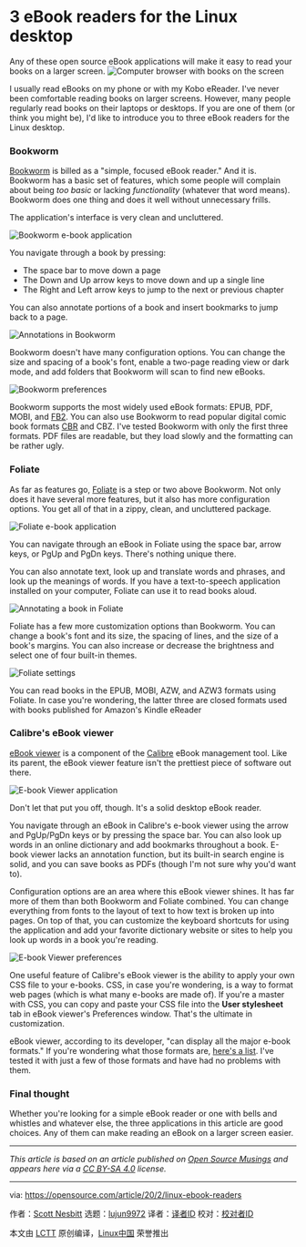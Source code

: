 [#]: collector: (lujun9972)
[#]: translator: ( )
[#]: reviewer: ( )
[#]: publisher: ( )
[#]: url: ( )
[#]: subject: (3 eBook readers for the Linux desktop)
[#]: via: (https://opensource.com/article/20/2/linux-ebook-readers)
[#]: author: (Scott Nesbitt https://opensource.com/users/scottnesbitt)

3 eBook readers for the Linux desktop
======
Any of these open source eBook applications will make it easy to read
your books on a larger screen.
![Computer browser with books on the screen][1]

I usually read eBooks on my phone or with my Kobo eReader. I've never been comfortable reading books on larger screens. However, many people regularly read books on their laptops or desktops. If you are one of them (or think you might be), I'd like to introduce you to three eBook readers for the Linux desktop.

### Bookworm

[Bookworm][2] is billed as a "simple, focused eBook reader." And it is. Bookworm has a basic set of features, which some people will complain about being _too basic_ or lacking _functionality_ (whatever that word means). Bookworm does one thing and does it well without unnecessary frills.

The application's interface is very clean and uncluttered.

![Bookworm e-book application][3]

You navigate through a book by pressing:

  * The space bar to move down a page
  * The Down and Up arrow keys to move down and up a single line
  * The Right and Left arrow keys to jump to the next or previous chapter



You can also annotate portions of a book and insert bookmarks to jump back to a page.

![Annotations in Bookworm][4]

Bookworm doesn't have many configuration options. You can change the size and spacing of a book's font, enable a two-page reading view or dark mode, and add folders that Bookworm will scan to find new eBooks.

![Bookworm preferences][5]

Bookworm supports the most widely used eBook formats: EPUB, PDF, MOBI, and [FB2][6]. You can also use Bookworm to read popular digital comic book formats [CBR][7] and CBZ. I've tested Bookworm with only the first three formats. PDF files are readable, but they load slowly and the formatting can be rather ugly.

### Foliate

As far as features go, [Foliate][8] is a step or two above Bookworm. Not only does it have several more features, but it also has more configuration options. You get all of that in a zippy, clean, and uncluttered package.

![Foliate e-book application][9]

You can navigate through an eBook in Foliate using the space bar, arrow keys, or PgUp and PgDn keys. There's nothing unique there.

You can also annotate text, look up and translate words and phrases, and look up the meanings of words. If you have a text-to-speech application installed on your computer, Foliate can use it to read books aloud.

![Annotating a book in Foliate][10]

Foliate has a few more customization options than Bookworm. You can change a book's font and its size, the spacing of lines, and the size of a book's margins. You can also increase or decrease the brightness and select one of four built-in themes.

![Foliate settings][11]

You can read books in the EPUB, MOBI, AZW, and AZW3 formats using Foliate. In case you're wondering, the latter three are closed formats used with books published for Amazon's Kindle eReader

### Calibre's eBook viewer

[eBook viewer][12] is a component of the [Calibre][13] eBook management tool. Like its parent, the eBook viewer feature isn't the prettiest piece of software out there.

![E-book Viewer application][14]

Don't let that put you off, though. It's a solid desktop eBook reader.

You navigate through an eBook in Calibre's e-book viewer using the arrow and PgUp/PgDn keys or by pressing the space bar. You can also look up words in an online dictionary and add bookmarks throughout a book. E-book viewer lacks an annotation function, but its built-in search engine is solid, and you can save books as PDFs (though I'm not sure why you'd want to).

Configuration options are an area where this eBook viewer shines. It has far more of them than both Bookworm and Foliate combined. You can change everything from fonts to the layout of text to how text is broken up into pages. On top of that, you can customize the keyboard shortcuts for using the application and add your favorite dictionary website or sites to help you look up words in a book you're reading.

![E-book Viewer preferences][15]

One useful feature of Calibre's eBook viewer is the ability to apply your own CSS file to your e-books. CSS, in case you're wondering, is a way to format web pages (which is what many e-books are made of). If you're a master with CSS, you can copy and paste your CSS file into the **User stylesheet** tab in eBook viewer's Preferences window. That's the ultimate in customization.

eBook viewer, according to its developer, "can display all the major e-book formats." If you're wondering what those formats are, [here's a list][16]. I've tested it with just a few of those formats and have had no problems with them.

### Final thought

Whether you're looking for a simple eBook reader or one with bells and whistles and whatever else, the three applications in this article are good choices. Any of them can make reading an eBook on a larger screen easier.

* * *

_This article is based on an article published on [Open Source Musings][17] and appears here via a [CC BY-SA 4.0][18] license._

--------------------------------------------------------------------------------

via: https://opensource.com/article/20/2/linux-ebook-readers

作者：[Scott Nesbitt][a]
选题：[lujun9972][b]
译者：[译者ID](https://github.com/译者ID)
校对：[校对者ID](https://github.com/校对者ID)

本文由 [LCTT](https://github.com/LCTT/TranslateProject) 原创编译，[Linux中国](https://linux.cn/) 荣誉推出

[a]: https://opensource.com/users/scottnesbitt
[b]: https://github.com/lujun9972
[1]: https://opensource.com/sites/default/files/styles/image-full-size/public/lead-images/computer_browser_program_books_read.jpg?itok=iNMWe8Bu (Computer browser with books on the screen)
[2]: https://babluboy.github.io/bookworm/
[3]: https://opensource.com/sites/default/files/uploads/bookworm-reading.png (Bookworm e-book application)
[4]: https://opensource.com/sites/default/files/uploads/bookworm-annotations.png (Annotations in Bookworm)
[5]: https://opensource.com/sites/default/files/uploads/bookworm-preferences.png (Bookworm preferences)
[6]: https://en.wikipedia.org/wiki/FictionBook
[7]: https://en.wikipedia.org/wiki/Comic_book_archive
[8]: https://johnfactotum.github.io/foliate/
[9]: https://opensource.com/sites/default/files/uploads/foliate-reading.png (Foliate e-book application)
[10]: https://opensource.com/sites/default/files/uploads/foliate-annotation_0.png
[11]: https://opensource.com/sites/default/files/uploads/foliate-settings.png (Foliate settings)
[12]: https://calibre-ebook.com/about
[13]: https://opensourcemusings.com/managing-your-ebooks-with-calibre
[14]: https://opensource.com/sites/default/files/uploads/e-book_viewer-reading.png (E-book Viewer application)
[15]: https://opensource.com/sites/default/files/uploads/ebook-viewer-preferences.png (E-book Viewer preferences)
[16]: https://manual.calibre-ebook.com/faq.html#what-formats-does-calibre-support-conversion-to-from
[17]: https://opensourcemusings.com/three-ebook-readers-for-the-linux-desktop
[18]: https://creativecommons.org/licenses/by-sa/4.0/
